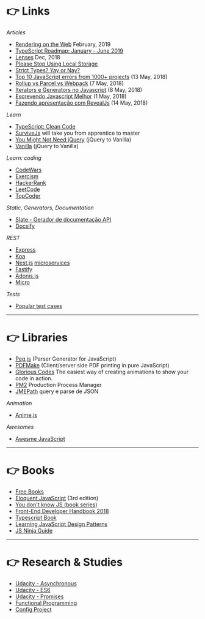 # 👉 Links

*Articles*

- [Rendering on the Web](https://developers.google.com/web/updates/2019/02/rendering-on-the-web) February, 2019
- [TypeScript Roadmap: January - June 2019](https://github.com/Microsoft/TypeScript/issues/29288)
- [Lenses](https://medium.com/javascript-scene/lenses-b85976cb0534) Dec, 2018
- [Please Stop Using Local Storage](https://www.rdegges.com/2018/please-stop-using-local-storage/)
- [Strict Types? Yay or Nay?](https://codeburst.io/strict-types-typescript-flow-javascript-to-be-or-not-to-be-959d2d20c007)
- [Top 10 JavaScript errors from 1000+ projects](https://codeburst.io/top-10-javascript-errors-from-1000-projects-and-how-to-avoid-them-2956ce008437) (13 May, 2018)
- [Rollup vs Parcel vs Webpack](https://x-team.com/blog/rollup-webpack-parcel-comparison/?utm_source=xweekly&utm_medium=xweekly&utm_campaign=xweekly) (7 May, 2018)
- [Iterators e Generators no Javascript](https://medium.com/@carlosrberto/iterators-e-generators-no-javascript-89193fe6d0f8) (8 May, 2018)
- [Escrevendo Javascript Melhor](https://udgwebdev.com/escrevendo-javascript-melhor-parte-7/) (1 May, 2018)
- [Fazendo apresentação com RevealJs](https://medium.com/code-prestige/revealjs-b20f83eaf104) (14 May, 2018)

*Learn*

- [TypeScript: Clean Code](https://github.com/vitorfreitas/clean-code-typescript)
- [SurviveJs](https://survivejs.com/) will take you from apprentice to master
- [You Might Not Need jQuery](http://youmightnotneedjquery.com/) (jQuery to Vanilla)
- [Vanilla](http://codeblog.cz/vanilla/) (jQuery to Vanilla)

*Learn: coding*

- [CodeWars](https://www.codewars.com)
- [Exercism](https://exercism.io)
- [HackerRank](https://www.hackerrank.com)
- [LeetCode](https://leetcode.com)
- [TopCoder](https://www.topcoder.com)

*Static, Generators, Documentation*

- [Slate - Gerador de documentação API](https://github.com/lord/slate)
- [Docsify](https://docsify.js.org)

*REST*

- [Express](https://expressjs.com)
- [Koa](https://koajs.com/)
- [Nest.js](https://nestjs.com/) [microservices](https://github.com/elsangedy/microservices)
- [Fastify](https://github.com/fastify/fastify)
- [Adonis.js](https://adonisjs.com/)
- [Micro](https://github.com/zeit/micro)

*Tests*

- [Popular test cases](https://jsperf.com/popular)

---

# 👉 Libraries

- [Peg.js](https://pegjs.org) (Parser Generator for JavaScript)
- [PDFMake](http://pdfmake.org) (Client/server side PDF printing in pure JavaScript)
- [Glorious Codes](https://glorious.codes/demo) The easiest way of creating animations to show your code in action.
- [PM2](https://github.com/Unitech/PM2/) Production Process Manager
- [JMEPath](http://jmespath.org/) query e parse de JSON

*Animation*

- [Anime.js](https://animejs.com/)

*Awesomes*

- [Awesme JavaScript](https://github.com/sorrycc/awesome-javascript)

----

# 👉 Books

- [Free Books](https://devfreebooks.github.io/javascript/)
- [Eloquent JavaScript](https://eloquentjavascript.net/) (3rd edition)
- [You don't know JS (book series)](https://github.com/getify/You-Dont-Know-JS)
- [Front-End Developer Handbook 2018](https://github.com/FrontendMasters/front-end-handbook-2018)
- [Typescript Book](https://github.com/basarat/typescript-book)
- [Learning JavaScript Design Patterns](https://addyosmani.com/resources/essentialjsdesignpatterns/book/)
- [JS Ninja Guide](https://sintra-fe.gitbooks.io/js-ninja-guide/content/)

----

# 👉 Research & Studies

- [Udacity - Asynchronous](javascript/udacity-asynchronous.md)
- [Udacity - ES6](javascript/udacity-es6.md)
- [Udacity - Promises](javascript/udacity-promises.md)
- [Functional Programming](javascript/fp.md)
- [Config Project](javascript/config-project.md)
